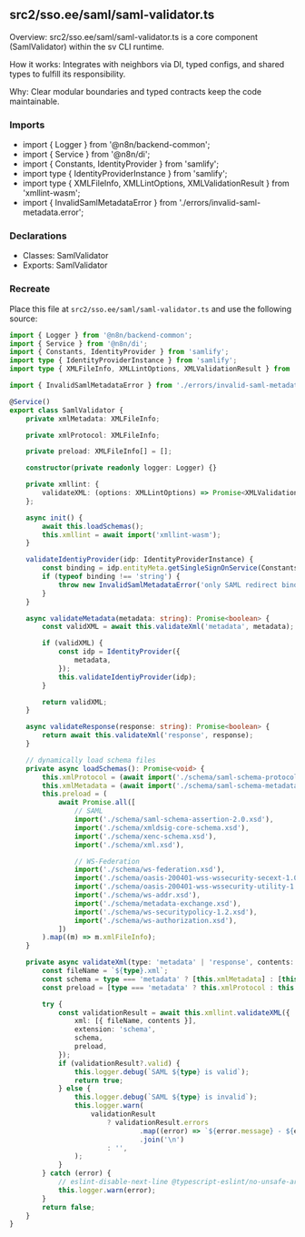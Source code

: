 ## src2/sso.ee/saml/saml-validator.ts

Overview: src2/sso.ee/saml/saml-validator.ts is a core component (SamlValidator) within the sv CLI runtime.

How it works: Integrates with neighbors via DI, typed configs, and shared types to fulfill its responsibility.

Why: Clear modular boundaries and typed contracts keep the code maintainable.

### Imports

- import { Logger } from '@n8n/backend-common';
- import { Service } from '@n8n/di';
- import { Constants, IdentityProvider } from 'samlify';
- import type { IdentityProviderInstance } from 'samlify';
- import type { XMLFileInfo, XMLLintOptions, XMLValidationResult } from 'xmllint-wasm';
- import { InvalidSamlMetadataError } from './errors/invalid-saml-metadata.error';

### Declarations

- Classes: SamlValidator
- Exports: SamlValidator

### Recreate

Place this file at `src2/sso.ee/saml/saml-validator.ts` and use the following source:

```ts
import { Logger } from '@n8n/backend-common';
import { Service } from '@n8n/di';
import { Constants, IdentityProvider } from 'samlify';
import type { IdentityProviderInstance } from 'samlify';
import type { XMLFileInfo, XMLLintOptions, XMLValidationResult } from 'xmllint-wasm';

import { InvalidSamlMetadataError } from './errors/invalid-saml-metadata.error';

@Service()
export class SamlValidator {
	private xmlMetadata: XMLFileInfo;

	private xmlProtocol: XMLFileInfo;

	private preload: XMLFileInfo[] = [];

	constructor(private readonly logger: Logger) {}

	private xmllint: {
		validateXML: (options: XMLLintOptions) => Promise<XMLValidationResult>;
	};

	async init() {
		await this.loadSchemas();
		this.xmllint = await import('xmllint-wasm');
	}

	validateIdentiyProvider(idp: IdentityProviderInstance) {
		const binding = idp.entityMeta.getSingleSignOnService(Constants.wording.binding.redirect);
		if (typeof binding !== 'string') {
			throw new InvalidSamlMetadataError('only SAML redirect binding is supported.');
		}
	}

	async validateMetadata(metadata: string): Promise<boolean> {
		const validXML = await this.validateXml('metadata', metadata);

		if (validXML) {
			const idp = IdentityProvider({
				metadata,
			});
			this.validateIdentiyProvider(idp);
		}

		return validXML;
	}

	async validateResponse(response: string): Promise<boolean> {
		return await this.validateXml('response', response);
	}

	// dynamically load schema files
	private async loadSchemas(): Promise<void> {
		this.xmlProtocol = (await import('./schema/saml-schema-protocol-2.0.xsd')).xmlFileInfo;
		this.xmlMetadata = (await import('./schema/saml-schema-metadata-2.0.xsd')).xmlFileInfo;
		this.preload = (
			await Promise.all([
				// SAML
				import('./schema/saml-schema-assertion-2.0.xsd'),
				import('./schema/xmldsig-core-schema.xsd'),
				import('./schema/xenc-schema.xsd'),
				import('./schema/xml.xsd'),

				// WS-Federation
				import('./schema/ws-federation.xsd'),
				import('./schema/oasis-200401-wss-wssecurity-secext-1.0.xsd'),
				import('./schema/oasis-200401-wss-wssecurity-utility-1.0.xsd'),
				import('./schema/ws-addr.xsd'),
				import('./schema/metadata-exchange.xsd'),
				import('./schema/ws-securitypolicy-1.2.xsd'),
				import('./schema/ws-authorization.xsd'),
			])
		).map((m) => m.xmlFileInfo);
	}

	private async validateXml(type: 'metadata' | 'response', contents: string): Promise<boolean> {
		const fileName = `${type}.xml`;
		const schema = type === 'metadata' ? [this.xmlMetadata] : [this.xmlProtocol];
		const preload = [type === 'metadata' ? this.xmlProtocol : this.xmlMetadata, ...this.preload];

		try {
			const validationResult = await this.xmllint.validateXML({
				xml: [{ fileName, contents }],
				extension: 'schema',
				schema,
				preload,
			});
			if (validationResult?.valid) {
				this.logger.debug(`SAML ${type} is valid`);
				return true;
			} else {
				this.logger.debug(`SAML ${type} is invalid`);
				this.logger.warn(
					validationResult
						? validationResult.errors
								.map((error) => `${error.message} - ${error.rawMessage}`)
								.join('\n')
						: '',
				);
			}
		} catch (error) {
			// eslint-disable-next-line @typescript-eslint/no-unsafe-argument
			this.logger.warn(error);
		}
		return false;
	}
}

```
